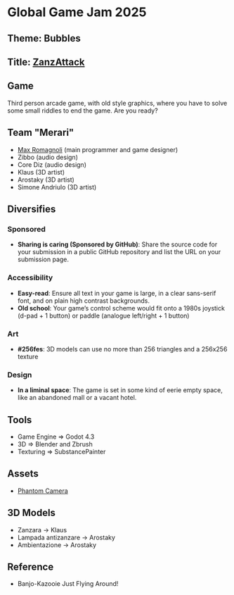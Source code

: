 # Global Game Jam 2025

## Theme: Bubbles

## Title: [ZanzAttack](https://globalgamejam.org/games/2025/zanzattack-7)

## Game
Third person arcade game, with old style graphics, where you have to solve some small riddles to end the game. Are you ready?

## Team "Merari"
- [Max Romagnoli](https://www.maxromagnoli.com) (main programmer and game designer)
- Zibbo (audio design)
- Core Diz (audio design)
- Klaus (3D artist)
- Arostaky (3D artist)
- Simone Andriulo (3D artist)

## Diversifies
### Sponsored
- **Sharing is caring (Sponsored by GitHub)**: Share the source code for your submission in a public GitHub repository and list the URL on your submission page.

### Accessibility
- **Easy-read**: Ensure all text in your game is large, in a clear sans-serif font, and on plain high contrast backgrounds.
- **Old school**: Your game’s control scheme would fit onto a 1980s joystick (d-pad + 1 button) or paddle (analogue left/right + 1 button)

### Art
- **#256fes**: 3D models can use no more than 256 triangles and a 256x256 texture

### Design
- **In a liminal space**: The game is set in some kind of eerie empty space, like an abandoned mall or a vacant hotel. 

## Tools
- Game Engine => Godot 4.3
- 3D => Blender and Zbrush
- Texturing => SubstancePainter

## Assets
- [Phantom Camera](https://phantom-camera.dev)

## 3D Models
- Zanzara -> Klaus
- Lampada antizanzare -> Arostaky
- Ambientazione -> Arostaky

## Reference
- Banjo-Kazooie Just Flying Around!
